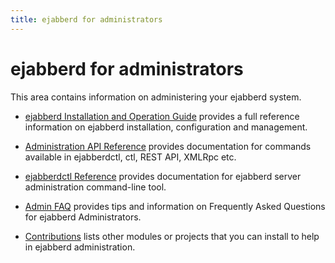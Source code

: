 ```yaml
---
title: ejabberd for administrators
---
```


# ejabberd for administrators

This area contains information on administering your ejabberd
system.

* [ejabberd Installation and Operation Guide](/admin/guide/) provides a full reference
  information on ejabberd installation, configuration and management.

* [Administration API Reference](/admin/api/) provides documentation
  for commands available in ejabberdctl, ctl, REST API, XMLRpc etc.

* [ejabberdctl Reference](/admin/ejabberdctl/) provides documentation
  for ejabberd server administration command-line tool.

* [Admin FAQ](/admin/faq/) provides tips and information on Frequently
  Asked Questions for ejabberd Administrators.

* [Contributions](/admin/contrib/) lists other modules or projects that you can install
  to help in ejabberd administration.
